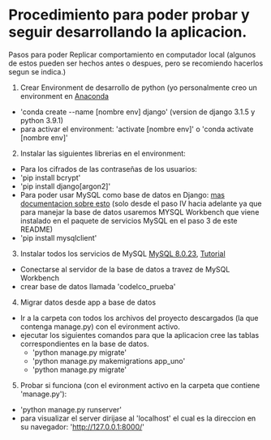 # Procedimiento para poder probar y seguir desarrollando la aplicacion.

Pasos para poder Replicar comportamiento en computador local (algunos de estos pueden ser hechos antes o despues, pero se recomiendo hacerlos segun se indica.)

1. Crear Environment de desarrollo de python (yo personalmente creo un environment en [Anaconda](https://docs.conda.io/projects/conda/en/latest/user-guide/tasks/manage-environments.html)
  * 'conda create --name [nombre env] django' (version de django 3.1.5 y python 3.9.1)
  * para activar el environment: 'activate [nombre env]' o 'conda activate [nombre env]'
2. Instalar las siguientes librerias en el environment:
  * Para los cifrados de las contraseñas de los usuarios: 
   * 'pip install bcrypt'
   * 'pip install django[argon2]'
  * Para poder usar MySQL como base de datos en Django: [mas documentacion sobre esto](https://data-flair.training/blogs/django-database/) (solo desde el paso IV hacia adelante ya que para manejar la base de datos usaremos MYSQL Workbench que viene instalado en el paquete de servicios MySQL en el paso 3 de este README)
   * 'pip install mysqlclient'
3. Instalar todos los servicios de MySQL [MySQL 8.0.23](https://dev.mysql.com/downloads/installer/), [Tutorial](https://youtu.be/enRpneJLVrU)
  * Conectarse al servidor de la base de datos a travez de MySQL Workbench
  * crear base de datos llamada 'codelco_prueba'
4. Migrar datos desde app a base de datos
  * Ir a la carpeta con todos los archivos del proyecto descargados (la que contenga manage.py) con el evironment activo.
  * ejecutar los siguientes comandos para que la aplicacion cree las tablas correspondientes en la base de datos.
    * 'python manage.py migrate'
    * 'python  manage.py makemigrations app_uno'
    * 'python manage.py migrate'
5. Probar si funciona (con el evironment activo en la carpeta que contiene 'manage.py'):
  * 'python manage.py runserver'
  * para visualizar el server dirijase al 'localhost' el cual es la direccion en su navegador:  'http://127.0.0.1:8000/'

